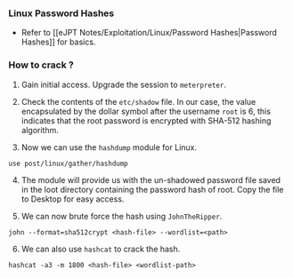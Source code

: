 
### Linux Password Hashes

- Refer to [[eJPT Notes/Exploitation/Linux/Password Hashes|Password Hashes]] for basics.

### How to crack ?

1. Gain initial access. Upgrade the session to `meterpreter`.

2. Check the contents of the `etc/shadow` file. In our case, the value encapsulated by the dollar symbol after the username `root` is 6, this indicates that the root password is encrypted with SHA-512 hashing algorithm. 

3. Now we can use the `hashdump` module for Linux.
```
use post/linux/gather/hashdump
```

4. The module will provide us with the un-shadowed password file saved in the loot directory containing the password hash of root. Copy the file to Desktop for easy access.

5. We can now brute force the hash using `JohnTheRipper`.
```
john --format=sha512crypt <hash-file> --wordlist=<path>
```

6. We can also use `hashcat` to crack the hash. 
```
hashcat -a3 -m 1800 <hash-file> <wordlist-path> 
```